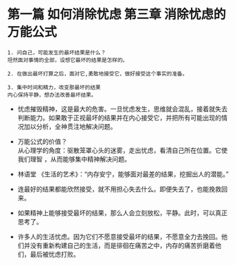 # 第一篇 如何消除忧虑  第三章 消除忧虑的万能公式
```
1. 问自己，可能发生的最坏结果是什么？
坦然面对事情的全部，设想它最坏的结果是怎样的。

2. 在做出最坏打算之后，面对它,勇敢地接受它，做好接受这个事实的准备。

3. 集中时间和精力，改变那最坏的结果
内心保持平静，想办法改善最坏结果。
```

- 忧虑摧毁精神，这是最大的危害。一旦忧虑发生，思维就会混乱，接着就失去判断能力。如果敢于正视最坏的结果并在内心接受它，并把所有可能出现的情况加以分析，全神贯注地解决问题。
- 万能公式的价值？  
从心理学的角度：驱散笼罩心头的迷雾，走出忧虑，看清自己所在位置。它使我们理智 ，从而能够集中精神解决问题。

- 林语堂 《生活的艺术》：“内存安宁，能够面对最差的结果，挖掘出人的潜能。”

- 连最好的结果都能欣然接受，就不用担心失去什么。即便失去了，也能挽救回来。
- 如果精神上能够接受最坏的结果，那么人会立刻放松，平静。此时，可以真正思考了。
- 许多人的生活忧虑。因为它们不愿意接受最坏的结果，不愿意全力去挽回。他们并没有重新构建自己的生活，而是徘徊在痛苦之中，内存的痛苦折磨着他们，最后被忧虑打败。